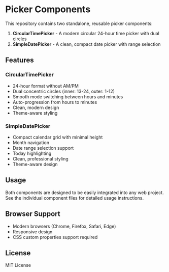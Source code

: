 # Picker Components

This repository contains two standalone, reusable picker components:

1. **CircularTimePicker** - A modern circular 24-hour time picker with dual circles
2. **SimpleDatePicker** - A clean, compact date picker with range selection

## Features

### CircularTimePicker
- 24-hour format without AM/PM
- Dual concentric circles (inner: 13-24, outer: 1-12)
- Smooth mode switching between hours and minutes
- Auto-progression from hours to minutes
- Clean, modern design
- Theme-aware styling

### SimpleDatePicker
- Compact calendar grid with minimal height
- Month navigation
- Date range selection support
- Today highlighting
- Clean, professional styling
- Theme-aware design

## Usage

Both components are designed to be easily integrated into any web project. See the individual component files for detailed usage instructions.

## Browser Support

- Modern browsers (Chrome, Firefox, Safari, Edge)
- Responsive design
- CSS custom properties support required

## License

MIT License
